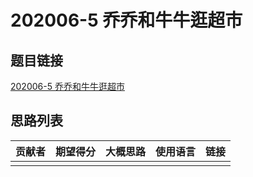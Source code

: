 # 202006-5 乔乔和牛牛逛超市

## 题目链接

[202006-5 乔乔和牛牛逛超市](http://118.190.20.162/view.page?gpid=T101)

## 思路列表

| 贡献者 | 期望得分 | 大概思路 | 使用语言 | 链接 |
| :-: | :-: | :-: | :-: | :-: | 
|  |  |  |  |  |
